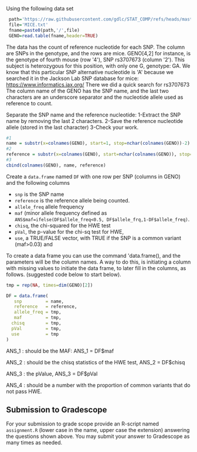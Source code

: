 Using the following data set

```r
 path='https://raw.githubusercontent.com/gdlc/STAT_COMP/refs/heads/master/DATA'
 file='MICE.txt'
 fname=paste0(path,'/',file)
 GENO=read.table(fname,header=TRUE)
```
The data has the count of reference nucleotide for each SNP. The column are SNPs in the genotype, and the rows are mice. 
GENO[4,2] for instance, is the genotype of fourth mouse (row '4'), SNP rs3707673 (column '2'). This subject is heterozygous for this position, with only one G, genotype: GA. We know that this particular SNP alternative nucleotide is 'A' because we searched it in the Jackson Lab SNP database for mice: 
https://www.informatics.jax.org/
There we did a quick search for rs3707673
The column name of the GENO has the SNP name, and the last two characters are an underscore separator and the nucleotide allele used as reference to count.  

Separate the SNP name and the reference nucleotide: 
1-Extract the SNP name by removing the last 2 characters.
2-Save the reference nucleotide allele (stored in the last character) 
3-Check your work.

```r
#1
name = substr(x=colnames(GENO), start=1, stop=nchar(colnames(GENO))-2)
#2
reference = substr(x=colnames(GENO), start=nchar(colnames(GENO)), stop=nchar(colnames(GENO)))
#3
cbind(colnames(GENO), name, reference)
```

Create a `data.frame` named `DF` with one row per SNP (columns in GENO) and the following columns

  - `snp` is the SNP name
  - `reference` is the reference allele being counted.
  - `allele_freq` allele frequency
  - `maf` (minor allele frequency defined as `ANS$maf=ifelse(DF$allele_freq<0.5, DF$allele_frq,1-DF$allele_freq)`.
  - `chisq`, the chi-squared for the HWE test
  - `pVal`, the p-value for the chi-sq test for HWE,
  - `use`, a TRUE/FALSE vector, with TRUE if the SNP is a common variant (maf>0.03) and


To create a data frame you can use the command 'data.frame(), and the parameters will be the column names. 
A way to do this, is initiating a column with missing values to initiate the data frame, to later fill in the columns, as follows. 
(suggested code below to start below).

```r
tmp = rep(NA, times=dim(GENO)[2])

DF = data.frame(
   snp         = name,
   reference   = reference,
   allele_freq = tmp,
   maf         = tmp,
  chisq        = tmp,
  pVal         = tmp,
  use          = tmp
)
```

ANS_1 : should be the MAF: ANS_1 = DF$maf

ANS_2 : should be the chisq statistics of the HWE test, ANS_2 = DF$chisq

ANS_3 : the pValue, ANS_3 = DF$pVal

ANS_4 : should be a number with the proportion of common variants that do not pass HWE.


## Submission to Gradescope

  For your submission to grade scope provide an R-script named `assignment.R` (lower case in the name, upper case the extension) answering the questions shown above. 
  You may submit your answer to Gradescope as many times as needed.
